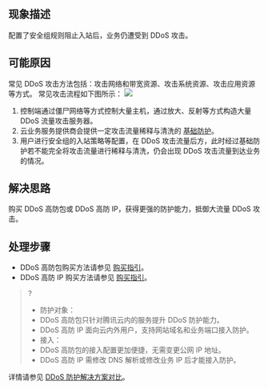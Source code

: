 
## 现象描述
配置了安全组规则阻止入站后，业务仍遭受到 DDoS 攻击。

## 可能原因
常见 DDoS 攻击方法包括：攻击网络和带宽资源、攻击系统资源、攻击应用资源等方式。
常见攻击流程如下图所示：
![](https://main.qcloudimg.com/raw/f47438cfa5dfa34da164027d05c84cb1.png)
1. 控制端通过僵尸网络等方式控制大量主机，通过放大、反射等方式构造大量 DDoS 流量攻击服务器。
2. 云业务服务提供商会提供一定攻击流量稀释与清洗的 [基础防护](https://cloud.tencent.com/document/product/1020)。
3. 用户进行安全组的入站策略等配置，在 DDoS 攻击流量后方，此时经过基础防护若不能完全将攻击流量进行稀释与清洗，仍会出现 DDoS 攻击流量到达业务的情况。

## 解决思路
购买 DDoS 高防包或 DDoS 高防 IP，获得更强的防护能力，抵御大流量 DDoS 攻击。

## 处理步骤
- DDoS 高防包购买方法请参见 [购买指引](https://cloud.tencent.com/document/product/1021/43894)。
- DDoS 高防 IP 购买方法请参见 [购买指引](https://cloud.tencent.com/document/product/1014/44082)。

>?
>- 防护对象：
>  - DDoS 高防包只针对腾讯云内的服务提升 DDoS 防护能力。
>  - DDoS 高防 IP 面向云内外用户，支持网站域名和业务端口接入防护。
>- 接入：
>  - DDoS 高防包的接入配置更加便捷，无需变更公网 IP 地址。
>  - DDoS 高防 IP 需修改 DNS 解析或修改业务 IP 后才能接入防护。

详情请参见 [DDoS 防护解决方案对比](https://cloud.tencent.com/document/product/1021/44463)。

